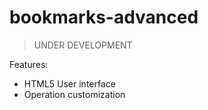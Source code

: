 # bookmarks-advanced
> UNDER DEVELOPMENT

Features:
- HTML5 User interface
- Operation customization
